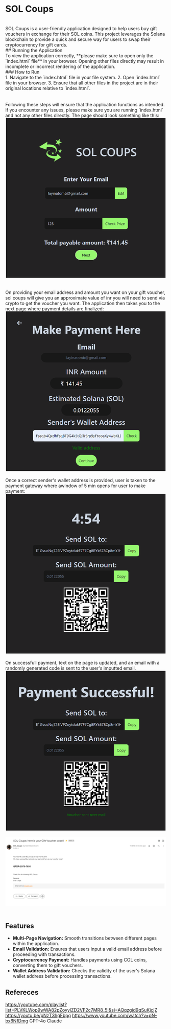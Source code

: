 # SOL Coups
<br>
SOL Coups is a user-friendly application designed to help users buy gift vouchers in exchange for their SOL coins. This project leverages the Solana blockchain to provide a quick and secure way for users to swap their cryptocurrency for gift cards. 
<br>
## Running the Application
<br>
To view the application correctly, **please make sure to open only the `index.html` file** in your browser. Opening other files directly may result in incomplete or incorrect rendering of the application.
<br>
### How to Run
<br>
1. Navigate to the `index.html` file in your file system.
2. Open `index.html` file in your browser.
3. Ensure that all other files in the project are in their original locations relative to `index.html`.
<br>
<br>
<br>
Following these steps will ensure that the application functions as intended. If you encounter any issues, please make sure you are running `index.html` and not any other files directly. The page should look something like this:
<div style="text-align: center;">
  <img src="images/page1.png" alt="Page 1" width="500" height= "500">
</div>
<br>
<br>
On providing your email address and amount you want on your gift voucher, sol coups will give you an approximate value of inr you will need to send via crypto to get the voucher you want. The application then takes you to the next page where payment details are finalized:
<div style="text-align: center;">
  <img src="images/page2.png" alt="Page 2" width="500" height= "500">
</div
<br>
<br>  
Once a correct sender's wallet address is provided, user is taken to the payment gateway where awindow of 5 min opens for user to make payment:
<div style="text-align: center;">
  <img src="images/page3.1.png" alt="Page 3.1" width="500" height= "500">
</div
<br>
<br>
On successfull payment, text on the page is updated, and an email with a randomly generated code is sent to the user's imputted email.
<div style="text-align: center;">
  <img src="images/page3.2.png" alt="Page 3.2" width="500" height= "500">
</div
<br>
<br>
<div style="text-align: center;">
  <img src="images/email.png" alt="Email" >
</div
<br>
<br>

## Features

- **Multi-Page Navigation:** Smooth transitions between different pages within the application.
- **Email Validation:** Ensures that users input a valid email address before proceeding with transactions.
- **Cryptocurrency Payment:** Handles payments using COL coins, converting them to gift vouchers.
- **Wallet Address Validation:** Checks the validity of the user's Solana wallet address before processing transactions.

## Refereces

https://youtube.com/playlist?list=PLVKLWop9wWA82pZoyylZD2VF2c7MR8_5I&si=AQqzgid9qSuKjcjZ
https://youtu.be/pNzT3hgFbpg
https://www.youtube.com/watch?v=pN-bx6NfDmg
GPT-4o
Claude
